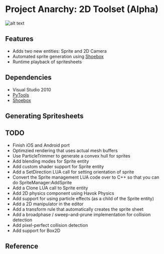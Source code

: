 Project Anarchy: 2D Toolset (Alpha)
===================================

![alt text](http://www.projectanarchy.com/sites/default/files/Project%20Anarchy%20Logo.png "Project Anarchy")


Features
--------

- Adds two new entities: Sprite and 2D Camera
- Automated sprite generation using [Shoebox][1]
- Runtime playback of spritesheets

Dependencies
------------

* Visual Studio 2010 
* [PyTools][3]
* [Shoebox][1] 

Generating Spritesheets
-----------------------

TODO
----

- Finish iOS and Android port
- Optimzied rendering that uses actual mesh buffers
- Use ParticleTrimmer to generate a convex hull for sprites
- Add blending modes for Sprite entity
- Add custom shader support for Sprite entity
- Add a SetDirection LUA call for setting orientation of sprite
- Convert the Sprite management LUA code over to C++ so that you can do SpriteManager:AddSprite
- Add a Clone LUA call to Sprite entity
- Add 2D physics component using Havok Physics
- Add support for using particle effects (as a child of the Sprite entity)
- Add a 2D manipulator in the editor
- Add a transform rule that automatically creates the sprite sheet
- Add a broadphase / sweep-and-prune implementation for collision detection
- Add pixel-perfect collision detection
- Add support for Box2D

Reference
---------

[1]: http://renderhjs.net/shoebox/
[2]: http://www.polycount.com/forum/showthread.php?t=91554&highlight=shoebox
[3]: http://pytools.codeplex.com/